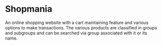 # Shopmania
An online shopping website with a cart maintaining feature and various options to make transactions. The various products are classified in groups and subgroups and can be searched via group associated with it or its name.
